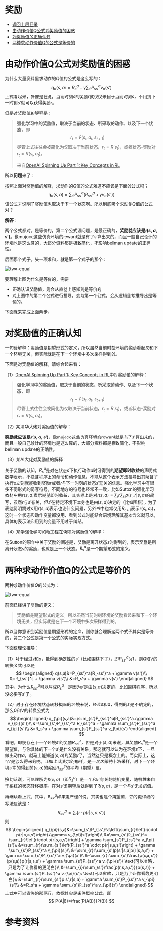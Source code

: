 # 奖励

- [返回上层目录](../state-reward-action.md)
- [由动作价值Q公式对奖励值的困惑](#由动作价值Q公式对奖励值的困惑)
- [对奖励值的正确认知](#对奖励值的正确认知)
- [两种求动作价值Q的公式是等价的](#两种求动作价值Q的公式是等价的)



# 由动作价值Q公式对奖励值的困惑

为什么大量资料里求动作的$Q$值的公式是这么写的：
$$
q_{\pi}(s,a)=R_s^a + \gamma \sum_{s'}P_{ss'}^a v_{\pi}(s')
$$
上式看起来，好像是在说，当前时刻$s$的奖励$r$就仅仅来自于当前时刻$s$，不用到下一时刻$s'$就可以获得奖励$r$。

但是对奖励值的解释是：

> **强化学习中的奖励值，取决于当前的状态、所采取的动作、以及下一个状态**，即
> $$
> r_t=R(s_t, a_t, s_{t+1})
> $$
> 尽管上式往往会被简化为仅取决于当前状态，$r_t=R(s_t)$，或者状态-奖励对$r_t=R(s_t,a_t)$。
>
> 来自[OpenAI Spinning Up Part 1: Key Concepts in RL](https://spinningup.openai.com/en/latest/spinningup/rl_intro.html#id2)

所以**问题**来了：

按照上面对奖励值的解释，求动作的$Q$值的公式难道不应该是下面的公式吗？
$$
q_{\pi}(s,a)=\sum_{s'}P_{ss'}^a(R_{ss'}^a+\gamma v_{\pi}(s'))
$$
该公式才说明了奖励值也取决于下一个状态啊。所以到底哪个求动作$Q$值的公式对？

**解答**：

两个公式都对，是等价的，第二个公式没问题，是最正确的，**奖励就应该是$r(s,a,s')$**。像mujoco这些仿真环境的reward就是有了$s'$算出来的，而且一般自己设计的环境也是这么算的，大部分资料都是极致简化，不影响bellman update的正确性。

后面那个式子，头一项求和，就是第一个式子的那个：

![two-equal](pic/two-equal.png)

要理解上图为什么是等价的，需要

* 正确认识奖励值，则会从直觉上感知到是等价的
* 对上图中的第二个公式进行推导，变为第一个公式，会从逻辑思考推导出是等价的。

下面就来完成上面两步。

# 对奖励值的正确认知

一句话解释：奖励值是期望形式的定义，所以虽然当前时刻环境的奖励看起来和下一个环境无关，但实际就是在下一个环境中多次采样得到的。

下面是对奖励值的解释，请综合起来看：

（1）[OpenAI Spinning Up Part 1: Key Concepts in RL](https://spinningup.openai.com/en/latest/spinningup/rl_intro.html#id2)中对奖励值的解释：

> **强化学习中的奖励值，取决于当前的状态、所采取的动作、以及下一个状态**，即
> $$
> r_t=R(s_t, a_t, s_{t+1})
> $$
> 尽管上式往往会被简化为仅取决于当前状态，$r_t=R(s_t)$，或者状态-奖励对$r_t=R(s_t,a_t)$。

（2）某清华大佬对奖励值的解释：

**奖励就应该是$r(s,a,s')$**。像mujoco这些仿真环境的reward就是有了$s'$算出来的，而且一般自己设计的环境也是这么算的，大部分资料都是极致简化，不影响bellman update的正确性。

（3）某AI大佬对奖励值的解释：

关于奖励的认知，$R_s^a$是对在状态$s$下执行动作$a$时可得到的**期望即时收益**的声明式数学表示，不隐含程序上的命令和动作信息，不能从这个表示方法推导出其隐含了执行$a$立刻就能收到奖励$r$或者$r$与下一时刻的状态$s'$无关的信息。强化学习中有很多不同形式的简写符号，不同地方的符号也经常不一致，比如Sutton的强化学习教材中用$r(s,a)$表示期望即时收益，其实际上是对$r(s,a)=\sum_rr\sum_{s'}p(s',r|s,a)$的简写，虽然$r$与$s'$有关，但$s'$在特定环境下本身也是由$(s,a)$决定的（比如围棋），为了表达简明跳过$s'$用$r(s,a)$表示也没什么问题，另外书中也常仅用$R_{t+1}$表示$r(s_t,a_t)$，这时一个状态和动作变量都没用，看到公式时能结合语境理解其基本含义就可以，具体的表示法和用到的变量不用过于纠结。

（4）某学强化学习的哈工程在读硕对奖励值的解释：

在Sutton的原作中关于奖励的阐述是，奖励是离开状态$s$时得到的，表示奖励是所离开状态$s$的奖励，也就是上一个状态。$R_s^a$是一个期望形式的定义。

# 两种求动作价值Q的公式是等价的

两种求动作价值$Q$的公式为：

![two-equal](pic/two-equal.png)

前面已经讲了奖励的定义：

> 奖励值是期望形式的定义，所以虽然当前时刻环境的奖励看起来和下一个环境无关，但实际就是在下一个环境中多次采样得到的。

所以当你意识到奖励值是期望形式的定义，则你就会理解这两个式子其实是等价的，第二个公式是第一个公式的实际实现方式。

下面做理论推导：

（1）对于经过$s$和$a$，能得到确定性的$s'$（比如围棋下子），即$P_{ss'}^a$为1，则$Q$和$V$的转换公式可以是
$$
\begin{aligned}
q(s,a)&=P_{ss'}^a(R_{ss'}^a + \gamma v(s'))\\
&=R_{ss'}^a + \gamma v(s')\\
&=R_s^a + \gamma v(s')
\end{aligned}
$$
其中，为什么$R_{ss'}^a$可以写成$R_s^a$，是因为$s'$是由$(s,a)$决定的，比如围棋程序，所以没必要写$s'$了。

（2）对于存在环境状态转移概率的环境来说，经过$s$和$a$，得到的$s'$是不确定的，那么$Q$和$V$的转换公式为
$$
\begin{aligned}
q_{\pi}(s,a)&=\sum_{s'}P_{ss'}^a(R_{ss'}^a+\gamma v_{\pi}(s'))\\
&=\sum_{s'}P_{ss'}^a R_{ss'}^a + \gamma \sum_{s'}P_{ss'}^a v_{\pi}(s')\\
&=R_s^a + \gamma \sum_{s'}P_{ss'}^a v_{\pi}(s')
\end{aligned}
$$
看吧，即便存在下一个环境$s'$的奖励$R_{ss'}^a$，但是对于$(s,a)$来说，其奖励$R_s^a$是一个期望值，与你具体的下一个$s'$是什么没有关系，那这就可以认为在环境$s$下，一旦做出动作$a$，就马上能知道$(s,a)$的奖励$r$了，当然这只是概念上的。而实际上，这个$r$是怎么得来的呢，正如上式表示的那样，是一次次蒙特卡洛采样，对下一个环境$s'$中的得到的$(s,a)$的奖励$R_{ss'}^a$的平均（期望）值。

换句话说，可以理解为$R(s,a)$（即$R_s^a$）是一个和$s'$有关的随机变量，随机性来自于系统的状态转移概率。在对$s'$求期望后就得到了$R(s, a)$，是一个与$s'$无关的值。

再继续看上式，其中，$R_{ss'}^a$如果更严谨的说，其实也是个期望值，它的更详细的写法应该是：
$$
R_{ss'}^a=\sum_{r}\left[r\cdot p(r|s,a,s')\right]
$$
则
$$
\begin{aligned}
q_{\pi}(s,a)&=\sum_{s'}P_{ss'}^a\left(\sum_{r}\left(r\cdot p(r|s,a,s')\right)+\gamma v_{\pi}(s')\right)\\
&=\sum_{s'}P_{ss'}^a \sum_{r}\left(r\cdot p(r|s,a,s')\right) + \gamma \sum_{s'}P_{ss'}^a v_{\pi}(s')\\
&=\sum_{r}r\sum_{s'}\left(P_{ss'}^a \cdot p(r|s,a,s')\right) + \gamma \sum_{s'}P_{ss'}^a v_{\pi}(s')\\
&=\sum_{r}r\sum_{s'}p(s'|s,a)p(r|s,a,s') + \gamma \sum_{s'}P_{ss'}^a v_{\pi}(s')\\
&=\sum_{r}r\sum_{s'}\frac{p(s,a,s')}{p(s,a)}p(r|s,a,s') + \gamma \sum_{s'}P_{ss'}^a v_{\pi}(s')\ \text{可以省略，只是为了让你看的更明白}\\
&=\sum_{r}r\sum_{s'}\frac{p(r,s,a,s')}{p(s,a)} + \gamma \sum_{s'}P_{ss'}^a v_{\pi}(s')\ \text{可以省略，只是为了让你看的更明白}\\
&=\sum_{r}r\sum_{s'}p(s',r|s,a) + \gamma \sum_{s'}P_{ss'}^a v_{\pi}(s')\\
&=R_s^a + \gamma \sum_{s'}P_{ss'}^a v_{\pi}(s')
\end{aligned}
$$
上式中可以省略的那两行，依据其实是条件概率公式，即
$$
P(A|B)=\frac{P(AB)}{P(B)}
$$

# 参考资料

